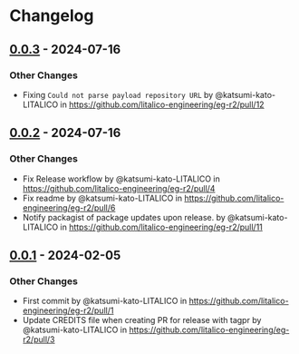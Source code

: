 # Changelog

## [0.0.3](https://github.com/litalico-engineering/eg-r2/compare/0.0.2...0.0.3) - 2024-07-16
### Other Changes
- Fixing `Could not parse payload repository URL` by @katsumi-kato-LITALICO in https://github.com/litalico-engineering/eg-r2/pull/12

## [0.0.2](https://github.com/litalico-engineering/eg-r2/compare/0.0.1...0.0.2) - 2024-07-16
### Other Changes
- Fix Release workflow by @katsumi-kato-LITALICO in https://github.com/litalico-engineering/eg-r2/pull/4
- Fix readme by @katsumi-kato-LITALICO in https://github.com/litalico-engineering/eg-r2/pull/6
- Notify packagist of package updates upon release. by @katsumi-kato-LITALICO in https://github.com/litalico-engineering/eg-r2/pull/11

## [0.0.1](https://github.com/litalico-engineering/eg-r2/commits/0.0.1) - 2024-02-05
### Other Changes
- First commit by @katsumi-kato-LITALICO in https://github.com/litalico-engineering/eg-r2/pull/1
- Update CREDITS file when creating PR for release with tagpr by @katsumi-kato-LITALICO in https://github.com/litalico-engineering/eg-r2/pull/3
